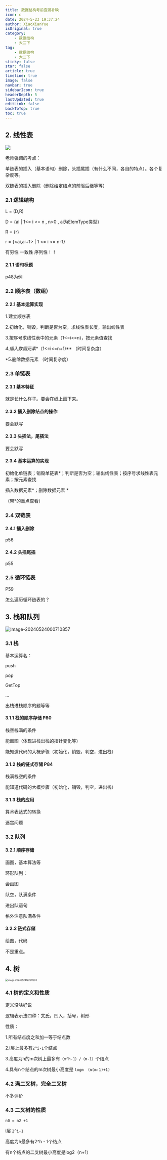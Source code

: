 ```yaml
---
title: 数据结构考前查漏补缺
icon: c
date: 2024-5-23 19:37:24
author: XiaoXianYue
isOriginal: true
category: 
    - 数据结构
    - 大二下
tag:
    - 数据结构
    - 大二下
sticky: false
star: false
article: true
timeline: true
image: false
navbar: true
sidebarIcon: true
headerDepth: 5
lastUpdated: true
editLink: false
backToTop: true
toc: true
---
```


## 2. 线性表

![](./DS_review.assets/image-20240523194606256.png)

老师强调的考点：

单链表的插入（基本语句）删除，头插尾插（有什么不同，各自的特点）。各个复杂度等。

双链表的插入删除（删除给定结点的前驱后继等等）

### 2.1 逻辑结构

L = (D,R)

D = {ai | 1<= i <= n , n>0 , ai为ElemType类型}

R = {r}

r = {<ai,ai+1> | 1 <= i <= n-1}

有穷性 一致性 序列性！！

#### 2.1.1 语句标题

p48为例

### 2.2 顺序表（数组）

#### 2.2.1 基本运算实现

1.建立顺序表

2.初始化，销毁，判断是否为空，求线性表长度，输出线性表

3.按序号求线性表中的元素（1<=i<=n)，按元素值查找

*4.插入数据元素**（1<=i<=n+1)** （时间复杂度）   

*5.删除数据元素 （时间复杂度）

### 2.3 单链表

#### 2.3.1 基本特征

就是长什么样子。要会在纸上画下来。

#### 2.3.2 插入删除结点的操作

要会默写

#### 2.3.3 头插法，尾插法

要会默写

#### 2.3.4 基本运算的实现

初始化单链表；销毁单链表*；判断是否为空；输出线性表；按序号求线性表元素；按元素查找

插入数据元素*；删除数据元素 *

（带*的重点查看）

### 2.4 双链表

#### 2.4.1 插入删除

p56

#### 2.4.2 头插尾插

p55

### 2.5 循环链表

P59

怎么遍历循环链表的？



## 3. 栈和队列

![image-20240524000710857](./DS_review.assets/image-20240524000710857.png)



### 3.1 栈

基本运算名：

push

pop

GetTop

…

出栈进栈顺序的题等等

#### 3.1.1 栈的顺序存储 P80

栈空栈满的条件

能画图（体现进栈出栈的指针变化等）

能知道代码的大概步骤（初始化，销毁，判空，进出栈）

#### 3.1.2 栈的链式存储 P84

栈满栈空的条件

能知道代码的大概步骤（初始化，销毁，判空，进出栈）

#### 3.1.3 栈的应用

算术表达式的转换

迷宫问题

### 3.2 队列

#### 3.2.1 顺序存储

画图，基本算法等

环形队列：

会画图

队空，队满条件

进出队语句

格外注意队满条件

#### 3.2.2 链式存储

绘图，代码

不是重点。



## 4. 树

<img src="./DS_review.assets/image-20240524122511203.png" alt="image-20240524122511203" style="zoom: 50%;" />

### 4.1 树的定义和性质

定义没啥好说

逻辑表示法四种：文氏，凹入，括号，树形

性质：

1.所有结点度之和加一等于结点数

2.i层上最多有`2^i-1`个结点

3.高度为h的m次树上最多有`（m^h-1）/（m-1）`个结点

4.具有n个结点的m次树最小高度是 `logm （n(m-1)+1)`



### 4.2 满二叉树，完全二叉树

不多评价

### 4.3 二叉树的性质

`n0 = n2 +1`

i层 `2^i-1`

高度为h最多有2^h - 1个结点

有n个结点的二叉树最小高度是log2（n+1）















